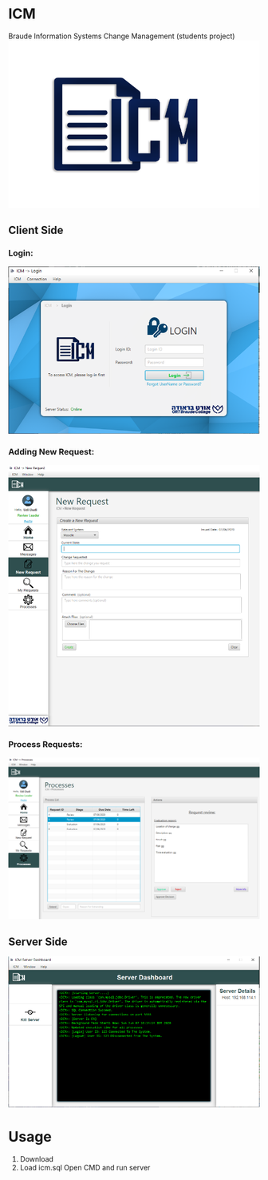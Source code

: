 # ICM
Braude Information Systems Change Management (students project)
![ICM_G11 Logo](https://github.com/RonRaifer/ICM/blob/master/G11_ICM/Client/src/boundary/guifiles/img/icmLogo.png)

## Client Side
### Login:
![Login](https://github.com/RonRaifer/ICM/blob/master/LoginScreen.png)
### Adding New Request:
![New Request](https://github.com/RonRaifer/ICM/blob/master/NewRequest.png)
### Process Requests:
![New Request](https://github.com/RonRaifer/ICM/blob/master/ProcessRequests.png)

## Server Side
![Server Side](https://github.com/RonRaifer/ICM/blob/master/ServerSide.png)

# Usage
1. Download 
2. Load icm.sql
Open CMD and run server 
```

```

